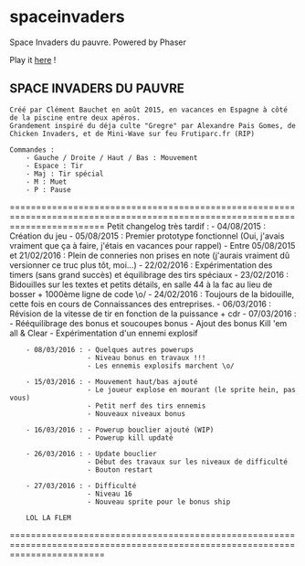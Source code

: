 # spaceinvaders
Space Invaders du pauvre. Powered by Phaser

Play it <a href=http://tagpower.github.io/spaceinvaders/>here</a> !

<h2>SPACE INVADERS DU PAUVRE</h2>

	Créé par Clément Bauchet en août 2015, en vacances en Espagne à côté de la piscine entre deux apéros.
	Grandement inspiré du déja culte "Gregre" par Alexandre Pais Gomes, de Chicken Invaders, et de Mini-Wave sur feu Frutiparc.fr (RIP)

	Commandes :
		- Gauche / Droite / Haut / Bas : Mouvement
		- Espace : Tir
		- Maj : Tir spécial
		- M : Muet
		- P : Pause

==============================================================================================================================
	Petit changelog très tardif :
		- 04/08/2015 : Création du jeu
		- 05/08/2015 : Premier prototype fonctionnel (Oui, j'avais vraiment que ça à faire, j'étais en vacances pour rappel)
		- Entre 05/08/2015 et 21/02/2016 : Plein de conneries non prises en note (j'aurais vraiment dû versionner ce truc plus tôt, moi...)
		- 22/02/2016 : Expérimentation des timers (sans grand succès) et équilibrage des tirs spéciaux
		- 23/02/2016 : Bidouilles sur les textes et petits détails, en salle 44 à la fac au lieu de bosser + 1000ème ligne de code \o/
		- 24/02/2016 : Toujours de la bidouille, cette fois en cours de Connaissances des entreprises.
		- 06/03/2016 : Révision de la vitesse de tir en fonction de la puissance + cdr
		- 07/03/2016 : - Rééquilibrage des bonus et soucoupes bonus
					   - Ajout des bonus Kill 'em all & Clear 
					   - Expérimentation d'un ennemi explosif

		- 08/03/2016 : - Quelques autres powerups
					   - Niveau bonus en travaux !!! 
					   - Les ennemis explosifs marchent \o/

		- 15/03/2016 : - Mouvement haut/bas ajouté
					   - Le joueur explose en mourant (le sprite hein, pas vous)
					   - Petit nerf des tirs ennemis
					   - Nouveaux niveaux bonus

		- 16/03/2016 : - Powerup bouclier ajouté (WIP)
					   - Powerup kill updaté
					   
		- 26/03/2016 : - Update bouclier
					   - Début des travaux sur les niveaux de difficulté
					   - Bouton restart

		- 27/03/2016 : - Difficulté
					   - Niveau 16
					   - Nouveau sprite pour le bonus ship

		LOL LA FLEM
	
==============================================================================================================================
